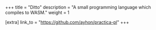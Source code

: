 +++
title = "Ditto"
description = "A small programming language which compiles to WASM."
weight = 1

[extra]
link_to = "https://github.com/ayhon/practica-pl"
+++
